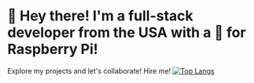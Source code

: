 # 👋 Hey there! I'm a full-stack developer from the USA with a 💜 for Raspberry Pi! 
Explore my projects and let's collaborate! Hire me!
[![Top Langs](https://github-readme-stats.vercel.app/api/top-langs/?username=CarsonDay11&layout=donut-vertical)](https://github.com/CarsonDay11/github-readme-stats)
